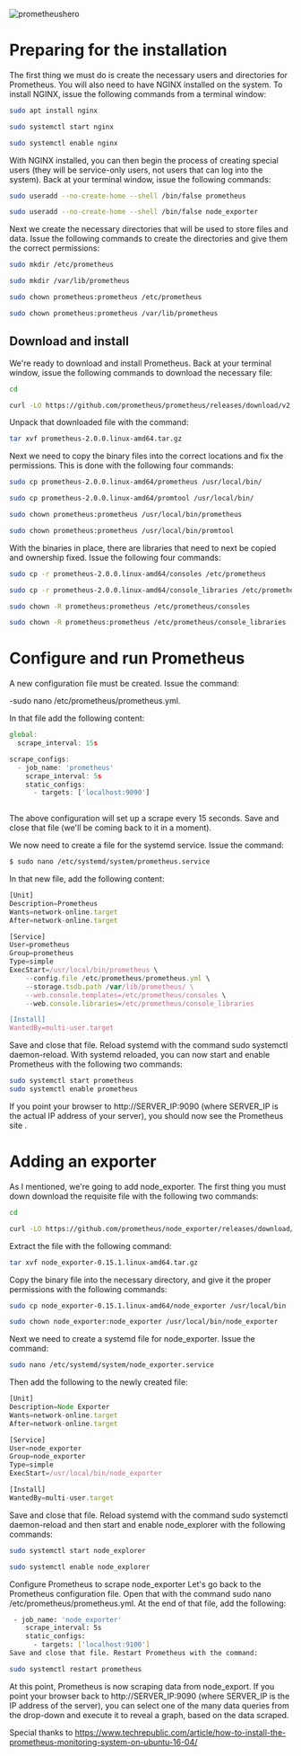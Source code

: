 ![prometheushero](https://user-images.githubusercontent.com/44292083/74180194-f9233300-4c36-11ea-89f5-8c8027a95026.jpg)
# Preparing for the installation


The first thing we must do is create the necessary users and directories for Prometheus. You will also need to have NGINX installed on the system. To install NGINX, issue the following commands from a terminal window:
```sh
sudo apt install nginx

sudo systemctl start nginx

sudo systemctl enable nginx
```
With NGINX installed, you can then begin the process of creating special users (they will be service-only users, not users that can log into the system). Back at your terminal window, issue the following commands:
```sh
sudo useradd --no-create-home --shell /bin/false prometheus

sudo useradd --no-create-home --shell /bin/false node_exporter
```
Next we create the necessary directories that will be used to store files and data. Issue the following commands to create the directories and give them the correct permissions:
```sh
sudo mkdir /etc/prometheus

sudo mkdir /var/lib/prometheus

sudo chown prometheus:prometheus /etc/prometheus

sudo chown prometheus:prometheus /var/lib/prometheus
```
## Download and install

We're ready to download and install Prometheus. Back at your terminal window, issue the following commands to download the necessary file:
```sh
cd 

curl -LO https://github.com/prometheus/prometheus/releases/download/v2.0.0/prometheus-2.0.0.linux-amd64.tar.gz
```
Unpack that downloaded file with the command:
```sh
tar xvf prometheus-2.0.0.linux-amd64.tar.gz
```
Next we need to copy the binary files into the correct locations and fix the permissions. This is done with the following four commands:
```sh
sudo cp prometheus-2.0.0.linux-amd64/prometheus /usr/local/bin/

sudo cp prometheus-2.0.0.linux-amd64/promtool /usr/local/bin/

sudo chown prometheus:prometheus /usr/local/bin/prometheus

sudo chown prometheus:prometheus /usr/local/bin/promtool
```
With the binaries in place, there are libraries that need to next be copied and ownership fixed. Issue the following four commands:

```sh
sudo cp -r prometheus-2.0.0.linux-amd64/consoles /etc/prometheus

sudo cp -r prometheus-2.0.0.linux-amd64/console_libraries /etc/prometheus

sudo chown -R prometheus:prometheus /etc/prometheus/consoles

sudo chown -R prometheus:prometheus /etc/prometheus/console_libraries
```

# Configure and run Prometheus

A new configuration file must be created. Issue the command:

-sudo nano /etc/prometheus/prometheus.yml.

In that file add the following content:

```js
global:
  scrape_interval: 15s

scrape_configs:
  - job_name: 'prometheus'
    scrape_interval: 5s
    static_configs:
      - targets: ['localhost:9090']
      
```
     
The above configuration will set up a scrape every 15 seconds. Save and close that file (we'll be coming back to it in a moment).


We now need to create a file for the systemd service. Issue the command:

```sh
$ sudo nano /etc/systemd/system/prometheus.service
```

In that new file, add the following content:

```js
[Unit]
Description=Prometheus
Wants=network-online.target
After=network-online.target

[Service]
User=prometheus
Group=prometheus
Type=simple
ExecStart=/usr/local/bin/prometheus \
    --config.file /etc/prometheus/prometheus.yml \
    --storage.tsdb.path /var/lib/prometheus/ \
    --web.console.templates=/etc/prometheus/consoles \
    --web.console.libraries=/etc/prometheus/console_libraries

[Install]
WantedBy=multi-user.target

```

Save and close that file. Reload systemd with the command sudo systemctl daemon-reload. With systemd reloaded, you can now start and enable Prometheus with the following two commands:

```sh
sudo systemctl start prometheus
sudo systemctl enable prometheus
```

If you point your browser to http://SERVER_IP:9090 (where SERVER_IP is the actual IP address of your server), you should now see the Prometheus site .

# Adding an exporter
As I mentioned, we're going to add node_exporter. The first thing you must down download the requisite file with the following two commands:

```sh
cd

curl -LO https://github.com/prometheus/node_exporter/releases/download/v0.15.1/node_exporter-0.15.1.linux-amd64.tar.gz
```

Extract the file with the following command:

```sh
tar xvf node_exporter-0.15.1.linux-amd64.tar.gz
```

Copy the binary file into the necessary directory, and give it the proper permissions with the following commands:

```sh
sudo cp node_exporter-0.15.1.linux-amd64/node_exporter /usr/local/bin

sudo chown node_exporter:node_exporter /usr/local/bin/node_exporter
```
Next we need to create a systemd file for node_exporter. Issue the command:
```sh
sudo nano /etc/systemd/system/node_exporter.service

```
Then add the following to the newly created file:

```js
[Unit]
Description=Node Exporter
Wants=network-online.target
After=network-online.target

[Service]
User=node_exporter
Group=node_exporter
Type=simple
ExecStart=/usr/local/bin/node_exporter

[Install]
WantedBy=multi-user.target
```

Save and close that file. Reload systemd with the command sudo systemctl daemon-reload and then start and enable node_explorer with the following commands:

```sh
sudo systemctl start node_explorer

sudo systemctl enable node_explorer
```

Configure Prometheus to scrape node_exporter
Let's go back to the Prometheus configuration file. Open that with the command sudo nano /etc/prometheus/prometheus.yml. At the end of that file, add the following:

```sh
 - job_name: 'node_exporter'
    scrape_interval: 5s
    static_configs:
      - targets: ['localhost:9100']
Save and close that file. Restart Prometheus with the command:

sudo systemctl restart prometheus
```

At this point, Prometheus is now scraping data from node_export. If you point your browser back to http://SERVER_IP:9090 (where SERVER_IP is the IP address of the server), you can select one of the many data queries from the drop-down and execute it to reveal a graph, based on the data scraped.

Special thanks to https://www.techrepublic.com/article/how-to-install-the-prometheus-monitoring-system-on-ubuntu-16-04/
